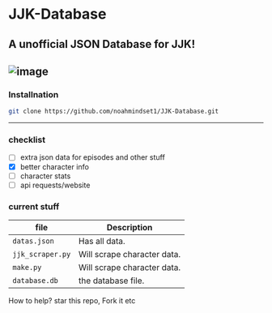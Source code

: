 # JJK-Database
A unofficial JSON Database for JJK!
---
![image](https://github.com/noahmindset1/JJK-Database/assets/157752909/9c23ae88-f881-472c-9d18-61016c082a48)
---
### Installnation
```bash
git clone https://github.com/noahmindset1/JJK-Database.git
```
---

### checklist
- [ ] extra json data for episodes and other stuff
- [x] better character info
- [ ] character stats
- [ ] api requests/website

### current stuff

| file                    | Description                                                      |
|-------------------------|------------------------------------------------------------------|
| `datas.json`            | Has all data.                                                    |
| `jjk_scraper.py`        | Will scrape character data.                                      |
| `make.py`               | Will scrape character data.                                      |
| `database.db`           | the database file.                                               |

How to help?
star this repo, Fork it etc
